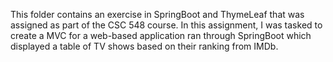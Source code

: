 This folder contains an exercise in SpringBoot and ThymeLeaf that was assigned as part of the CSC 548 course. In this assignment, I was tasked to create a MVC for a web-based application ran through SpringBoot which displayed a table of TV shows based on their ranking from IMDb.
